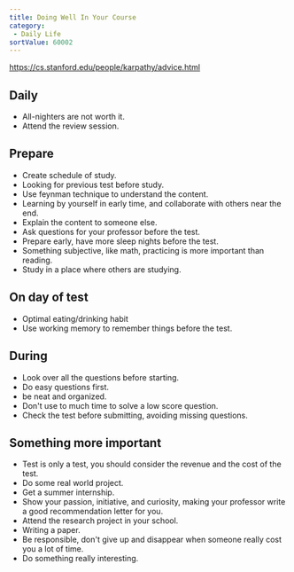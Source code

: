 ```yaml
---
title: Doing Well In Your Course
category:
 - Daily Life
sortValue: 60002
---
```


https://cs.stanford.edu/people/karpathy/advice.html

## Daily

- All-nighters are not worth it.
- Attend the review session.

## Prepare

- Create schedule of study.
- Looking for previous test before study.
- Use feynman technique to understand the content.
- Learning by yourself in early time, and collaborate with others near the end.
- Explain the content to someone else.
- Ask questions for your professor before the test.
- Prepare early, have more sleep nights before the test.
- Something subjective, like math, practicing is more important than reading.
- Study in a place where others are studying.

## On day of test

- Optimal eating/drinking habit
- Use working memory to remember things before the test.

## During

- Look over all the questions before starting.
- Do easy questions first.
- be neat and organized.
- Don't use to much time to solve a low score question.
- Check the test before submitting, avoiding missing questions.

## Something more important

- Test is only a test, you should consider the revenue and the cost of the test.
- Do some real world project.
- Get a summer internship.
- Show your passion, initiative, and curiosity, making your professor write a good recommendation letter for you.
- Attend the research project in your school.
- Writing a paper.
- Be responsible, don't give up and disappear when someone really cost you a lot of time.
- Do something really interesting.
